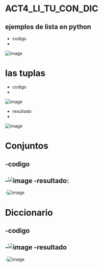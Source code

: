 # ACT4_LI_TU_CON_DIC

## ejemplos de lista en python
- codigo
- 
![image](https://github.com/user-attachments/assets/a3eb13a6-65cc-48b4-a005-da1fda44d48e)
# las tuplas
- codigo
-
![image](https://github.com/user-attachments/assets/ebe38b7e-fb12-4e81-8f94-e9820729e1e5)
- resultado
-
![image](https://github.com/user-attachments/assets/b69b60b2-fc4c-404d-8139-92e9e8049b7a)

# Conjuntos
-codigo
-
-![image](https://github.com/user-attachments/assets/fb7a23bb-54fd-460b-bd71-885620c4983f)
-resultado:
-
-![image](https://github.com/user-attachments/assets/d1180489-96fc-4577-be72-1f13ed8f6d3b)

# Diccionario
-codigo
-
-![image](https://github.com/user-attachments/assets/daa0d294-d22b-4a18-83b7-867ddf8aafc3)
-resultado
-
-![image](https://github.com/user-attachments/assets/c57bf7dd-7f13-4bb4-90ed-c2cddec1fd73)


